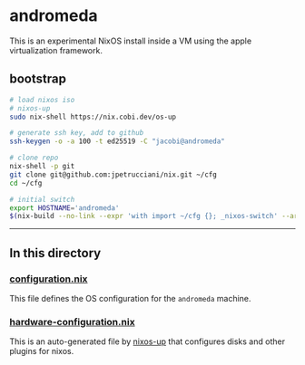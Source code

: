 # andromeda

This is an experimental NixOS install inside a VM using the apple virtualization framework.

## bootstrap

```bash
# load nixos iso
# nixos-up
sudo nix-shell https://nix.cobi.dev/os-up

# generate ssh key, add to github
ssh-keygen -o -a 100 -t ed25519 -C "jacobi@andromeda"

# clone repo
nix-shell -p git
git clone git@github.com:jpetrucciani/nix.git ~/cfg
cd ~/cfg

# initial switch
export HOSTNAME='andromeda'
$(nix-build --no-link --expr 'with import ~/cfg {}; _nixos-switch' --argstr host "$HOSTNAME")/bin/switch
```

---

## In this directory

### [configuration.nix](./configuration.nix)

This file defines the OS configuration for the `andromeda` machine.

### [hardware-configuration.nix](./hardware-configuration.nix)

This is an auto-generated file by [nixos-up](https://github.com/samuela/nixos-up) that configures disks and other plugins for nixos.
